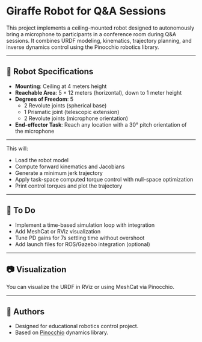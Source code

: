 # Giraffe Robot for Q&A Sessions

This project implements a ceiling-mounted robot designed to autonomously bring a microphone to participants in a conference room during Q&A sessions. It combines URDF modeling, kinematics, trajectory planning, and inverse dynamics control using the Pinocchio robotics library.


---

## 🤖 Robot Specifications

- **Mounting**: Ceiling at 4 meters height
- **Reachable Area**: 5 × 12 meters (horizontal), down to 1 meter height
- **Degrees of Freedom**: 5
  - 2 Revolute joints (spherical base)
  - 1 Prismatic joint (telescopic extension)
  - 2 Revolute joints (microphone orientation)
- **End-effector Task**: Reach any location with a 30° pitch orientation of the microphone

---

This will:
- Load the robot model
- Compute forward kinematics and Jacobians
- Generate a minimum jerk trajectory
- Apply task-space computed torque control with null-space optimization
- Print control torques and plot the trajectory

---

## 📌 To Do

- Implement a time-based simulation loop with integration
- Add MeshCat or RViz visualization
- Tune PD gains for 7s settling time without overshoot
- Add launch files for ROS/Gazebo integration (optional)

---

## 📷 Visualization

You can visualize the URDF in RViz or using MeshCat via Pinocchio.

---

## 🧠 Authors

- Designed for educational robotics control project.
- Based on [Pinocchio](https://gepettoweb.laas.fr/doc/stack-of-tasks/pinocchio/master/index.html) dynamics library.

